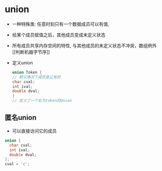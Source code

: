 # union

- 一种特殊类: 任意时刻只有一个数据成员可以有值, 
- 给某个成员赋值之后，其他成员变成未定义状态
- 所有成员共享内存空间的特性, 与其他成员的未定义状态不冲突，数组例外
  [[判断机器字节序]]
- 定义union

  ```c++
  union Token {
  // 默认情况下成员是公有的
  char cval;
  int ival;
  double dval;
  } 
  // 定义了一个名为token的Union
  ```

## 匿名union

- 可以直接访问它的成员


```c++
union {
  char cval;
  int ival;
  double dval;
};
cval = 'c';
```